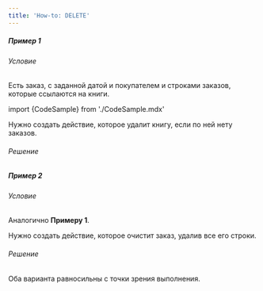 ```yaml
---
title: 'How-to: DELETE'
---
```


##### Пример 1

###### Условие

Есть заказ, с заданной датой и покупателем и строками заказов, которые ссылаются на книги.

import {CodeSample} from './CodeSample.mdx'

<CodeSample url="https://documentation.lsfusion.org/sample?file=UseCaseDelete&block=sample1"/>

Нужно создать действие, которое удалит книгу, если по ней нету заказов.

###### Решение

<CodeSample url="https://documentation.lsfusion.org/sample?file=UseCaseDelete&block=solution1"/>

##### Пример 2

###### Условие

Аналогично **Примеру 1**.

Нужно создать действие, которое очистит заказ, удалив все его строки.

###### Решение

<CodeSample url="https://documentation.lsfusion.org/sample?file=UseCaseDelete&block=solution2"/>

Оба варианта равносильны с точки зрения выполнения.
